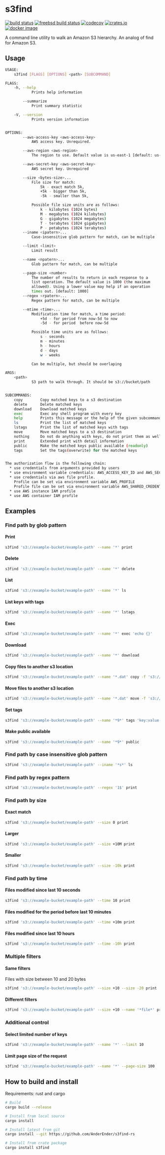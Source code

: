 # s3find
[![build status](https://github.com/AnderEnder/s3find-rs/workflows/Rust/badge.svg)](https://github.com/AnderEnder/s3find-rs/actions)
[![freebsd build status](https://api.cirrus-ci.com/github/AnderEnder/s3find-rs.svg)](https://cirrus-ci.com/github/AnderEnder/s3find-rs/>)
[![codecov](https://codecov.io/gh/AnderEnder/s3find-rs/branch/master/graph/badge.svg)](https://codecov.io/gh/AnderEnder/s3find-rs)
[![crates.io](https://img.shields.io/crates/v/s3find.svg)](https://crates.io/crates/s3find)
[![docker image](https://img.shields.io/docker/cloud/build/anderender/s3find.svg)](https://hub.docker.com/r/anderender/s3find)


A command line utility to walk an Amazon S3 hierarchy. An analog of find for Amazon S3.

## Usage

```sh
USAGE:
    s3find [FLAGS] [OPTIONS] <path> [SUBCOMMAND]

FLAGS:
    -h, --help
            Prints help information

        --summarize
            Print summary statistic

    -V, --version
            Prints version information


OPTIONS:
        --aws-access-key <aws-access-key>
            AWS access key. Unrequired.

        --aws-region <aws-region>
            The region to use. Default value is us-east-1 [default: us-east-1]

        --aws-secret-key <aws-secret-key>
            AWS secret key. Unrequired

        --size <bytes-size>...
            File size for match:
                5k - exact match 5k,
                +5k - bigger than 5k,
                -5k - smaller than 5k,

            Possible file size units are as follows:
                k - kilobytes (1024 bytes)
                M - megabytes (1024 kilobytes)
                G - gigabytes (1024 megabytes)
                T - terabytes (1024 gigabytes)
                P - petabytes (1024 terabytes)
        --iname <ipatern>...
            Case-insensitive glob pattern for match, can be multiple

        --limit <limit>
            Limit result

        --name <npatern>...
            Glob pattern for match, can be multiple

        --page-size <number>
            The number of results to return in each response to a
            list operation. The default value is 1000 (the maximum
            allowed). Using a lower value may help if an operation
            times out. [default: 1000]
        --regex <rpatern>...
            Regex pattern for match, can be multiple

        --mtime <time>...
            Modification time for match, a time period:
                +5d - for period from now-5d to now
                -5d - for period  before now-5d

            Possible time units are as follows:
                s - seconds
                m - minutes
                h - hours
                d - days
                w - weeks

            Can be multiple, but should be overlaping

ARGS:
    <path>
            S3 path to walk through. It should be s3://bucket/path


SUBCOMMANDS:
    copy        Copy matched keys to a s3 destination
    delete      Delete matched keys
    download    Download matched keys
    exec        Exec any shell program with every key
    help        Prints this message or the help of the given subcommand(s)
    ls          Print the list of matched keys
    lstags      Print the list of matched keys with tags
    move        Move matched keys to a s3 destination
    nothing     Do not do anything with keys, do not print them as well
    print       Extended print with detail information
    public      Make the matched keys public available (readonly)
    tags        Set the tags(overwrite) for the matched keys


The authorization flow is the following chain:
  * use credentials from arguments provided by users
  * use environment variable credentials: AWS_ACCESS_KEY_ID and AWS_SECRET_ACCESS_KEY
  * use credentials via aws file profile.
    Profile can be set via environment variable AWS_PROFILE
    Profile file can be set via environment variable AWS_SHARED_CREDENTIALS_FILE
  * use AWS instance IAM profile
  * use AWS container IAM profile
```

## Examples

### Find path by glob pattern

#### Print

```sh
s3find 's3://example-bucket/example-path' --name '*' print
```

#### Delete

```sh
s3find 's3://example-bucket/example-path' --name '*' delete
```

#### List

```sh
s3find 's3://example-bucket/example-path' --name '*' ls
```

#### List keys with tags

```sh
s3find 's3://example-bucket/example-path' --name '*' lstags
```

#### Exec

```sh
s3find 's3://example-bucket/example-path' --name '*' exec 'echo {}'
```

#### Download

```sh
s3find 's3://example-bucket/example-path' --name '*' download
```

#### Copy files to another s3 location

```sh
s3find 's3://example-bucket/example-path' --name '*.dat' copy -f 's3://example-bucket/example-path2'
```

#### Move files to another s3 location

```sh
s3find 's3://example-bucket/example-path' --name '*.dat' move -f 's3://example-bucket/example-path2'
```

#### Set tags

```sh
s3find 's3://example-bucket/example-path' --name '*9*' tags 'key:value' 'env:staging'
```

#### Make public available

```sh
s3find 's3://example-bucket/example-path' --name '*9*' public
```

### Find path by case insensitive glob pattern

```sh
s3find 's3://example-bucket/example-path' --iname '*s*' ls
```

### Find path by regex pattern

```sh
s3find 's3://example-bucket/example-path' --regex '1$' print
```

### Find path by size

#### Exact match

```sh
s3find 's3://example-bucket/example-path' --size 0 print
```

#### Larger

```sh
s3find 's3://example-bucket/example-path' --size +10M print
```

#### Smaller

```sh
s3find 's3://example-bucket/example-path' --size -10k print
```

### Find path by time

#### Files modified since last 10 seconds

```sh
s3find 's3://example-bucket/example-path' --time 10 print
```

#### Files modified for the period before last 10 minutes

```sh
s3find 's3://example-bucket/example-path' --time +10m print
```

#### Files modified since last 10 hours

```sh
s3find 's3://example-bucket/example-path' --time -10h print
```

### Multiple filters

#### Same filters

Files with size between 10 and 20 bytes

```sh
s3find 's3://example-bucket/example-path' --size +10 --size -20 print
```

#### Different filters

```sh
s3find 's3://example-bucket/example-path' --size +10 --name '*file*' print
```

### Additional control

#### Select limited number of keys

```sh
s3find 's3://example-bucket/example-path' --name '*' --limit 10
```

#### Limit page size of the request

```sh
s3find 's3://example-bucket/example-path' --name '*' --page-size 100
```

## How to build and install

Requirements: rust and cargo

```sh
# Build
cargo build --release

# Install from local source
cargo install

# Install latest from git
cargo install --git https://github.com/AnderEnder/s3find-rs

# Install from crate package
cargo install s3find
```
